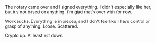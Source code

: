 The notary came over and I signed everything. I didn't especially like her, but it's not based on anything. I'm glad that's over with for now.

Work sucks. Everything is in pieces, and I don't feel like I have control or grasp of anything. Loose. Scattered.

Crypto up. At least not down.
